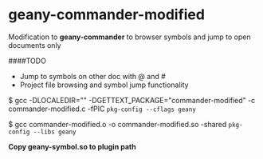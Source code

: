 geany-commander-modified
======================

Modification to **geany-commander** to browser symbols and jump to open documents only

####TODO
 - Jump to symbols on other doc with @ and #
 - Project file browsing and symbol jump functionality


$ gcc -DLOCALEDIR=\"\" -DGETTEXT_PACKAGE=\"commander-modified\" -c commander-modified.c -fPIC `pkg-config --cflags geany`

$ gcc commander-modified.o -o commander-modified.so -shared `pkg-config --libs geany`


**Copy geany-symbol.so to plugin path**
